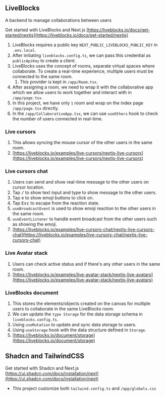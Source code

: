 ## LiveBlocks
A backend to manage collaborations between users

Get started with LiveBlocks and Next.js [https://liveblocks.io/docs/get-started/nextjs](https://liveblocks.io/docs/get-started/nextjs)

1. LiveBlocks requires a public key `NEXT_PUBLIC_LIVEBLOCKS_PUBLIC_KEY` in `.env.local`. 
2. After initiating `liveblocks.config.ts`, we can pass this credential as `publicApiKey` to create a client.
3. LiveBlocks uses the concept of rooms, separate virtual spaces where collaborate. To create a real-time experience, multiple users must be connected to the same room.
   1. This provider is kept in `/app/Room.tsx`. 
4. After assigning a room, we need to wrap it with the collaborative app which we allow users to work together and interact with in `/app/page.tsx`. 
5. In this project, we have only `1` room and wrap on the index page `/app/page.tsx` directly. 
6. In the `/app/CollaborativeApp.tsx`, we can use `useOthers` hook to check the number of users connected in real-time. 

### Live cursors

1. This allows syncing the mouse cursor of the other users in the same room. 
2. [https://liveblocks.io/examples/live-cursors/nextjs-live-cursors](https://liveblocks.io/examples/live-cursors/nextjs-live-cursors)

### Live cursors chat
1. Users can send and show real-time message to the other users on cursor location.
2. Tap <kbd>/</kbd> to show text input and type to show message to the other users.
3. Tap <kbd>e</kbd> to show emoji buttons to click on.
4. Tap <kbd>Esc</kbd> to escape from the reaction state. 
5. `useBroadcastEvent` is used to show emoji reaction to the other users in the same room. 
6. `useEventListener` to handle event broadcast from the other users such as showing the emoji. 
7. [https://liveblocks.io/examples/live-cursors-chat/nextjs-live-cursors-chat](https://liveblocks.io/examples/live-cursors-chat/nextjs-live-cursors-chat)

### Live Avatar stack
1. Users can check active status and if there's any other users in the same room.
2. [https://liveblocks.io/examples/live-avatar-stack/nextjs-live-avatars](https://liveblocks.io/examples/live-avatar-stack/nextjs-live-avatars)

### LiveBlocks document
1. This stores the elements/objects created on the canvas for multiple users to collaborate in the same LiveBlocks room. 
2. We can update the `type Storage` for the data storage schema in `liveblocks.config.ts`.
3. Using `useMutation` to update and sync data storage to users. 
4. Using `useStorage` hook with the data structure defined in `Storage`.
5. [https://liveblocks.io/document/storage](https://liveblocks.io/document/storage)

## Shadcn and TailwindCSS

Get started with Shadcn and Next.js [https://ui.shadcn.com/docs/installation/next](https://ui.shadcn.com/docs/installation/next)

- This project customize both `tailwind.config.ts` and `/app/globals.css`
